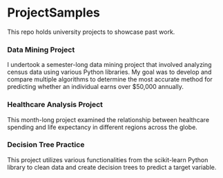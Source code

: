 # ProjectSamples

This repo holds university projects to showcase past work.

### Data Mining Project

I undertook a semester-long data mining project that involved analyzing census data using various Python libraries. My goal was to develop and compare multiple algorithms to determine the most accurate method for predicting whether an individual earns over $50,000 annually.

### Healthcare Analysis Project

This month-long project examined the relationship between healthcare spending and life expectancy in different regions across the globe.

### Decision Tree Practice

This project utilizes various functionalities from the scikit-learn Python library to clean data and create decision trees to predict a target variable.
